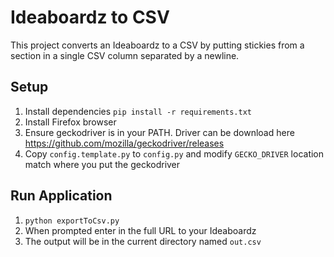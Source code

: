 # Ideaboardz to CSV
This project converts an Ideaboardz to a CSV by putting stickies from a section in a single CSV column separated by a newline.

## Setup
1. Install dependencies `pip install -r requirements.txt`
2. Install Firefox browser
3. Ensure geckodriver is in your PATH. Driver can be download here https://github.com/mozilla/geckodriver/releases
4. Copy `config.template.py` to `config.py` and modify `GECKO_DRIVER` location match where you put the geckodriver

## Run Application
1. `python exportToCsv.py`
2. When prompted enter in the full URL to your Ideaboardz
3. The output will be in the current directory named `out.csv`
